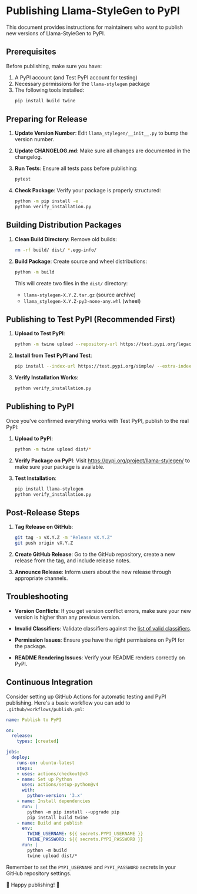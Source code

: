 # Publishing Llama-StyleGen to PyPI

This document provides instructions for maintainers who want to publish new versions of Llama-StyleGen to PyPI.

## Prerequisites

Before publishing, make sure you have:

1. A PyPI account (and Test PyPI account for testing)
2. Necessary permissions for the `llama-stylegen` package
3. The following tools installed:
   ```bash
   pip install build twine
   ```

## Preparing for Release

1. **Update Version Number**: Edit `llama_stylegen/__init__.py` to bump the version number.

2. **Update CHANGELOG.md**: Make sure all changes are documented in the changelog.

3. **Run Tests**: Ensure all tests pass before publishing:
   ```bash
   pytest
   ```

4. **Check Package**: Verify your package is properly structured:
   ```bash
   python -m pip install -e .
   python verify_installation.py
   ```

## Building Distribution Packages

1. **Clean Build Directory**: Remove old builds:
   ```bash
   rm -rf build/ dist/ *.egg-info/
   ```

2. **Build Package**: Create source and wheel distributions:
   ```bash
   python -m build
   ```

   This will create two files in the `dist/` directory:
   - `llama-stylegen-X.Y.Z.tar.gz` (source archive)
   - `llama_stylegen-X.Y.Z-py3-none-any.whl` (wheel)

## Publishing to Test PyPI (Recommended First)

1. **Upload to Test PyPI**:
   ```bash
   python -m twine upload --repository-url https://test.pypi.org/legacy/ dist/*
   ```

2. **Install from Test PyPI and Test**:
   ```bash
   pip install --index-url https://test.pypi.org/simple/ --extra-index-url https://pypi.org/simple llama-stylegen
   ```

3. **Verify Installation Works**:
   ```bash
   python verify_installation.py
   ```

## Publishing to PyPI

Once you've confirmed everything works with Test PyPI, publish to the real PyPI:

1. **Upload to PyPI**:
   ```bash
   python -m twine upload dist/*
   ```

2. **Verify Package on PyPI**: Visit https://pypi.org/project/llama-stylegen/ to make sure your package is available.

3. **Test Installation**:
   ```bash
   pip install llama-stylegen
   python verify_installation.py
   ```

## Post-Release Steps

1. **Tag Release on GitHub**:
   ```bash
   git tag -a vX.Y.Z -m "Release vX.Y.Z"
   git push origin vX.Y.Z
   ```

2. **Create GitHub Release**: Go to the GitHub repository, create a new release from the tag, and include release notes.

3. **Announce Release**: Inform users about the new release through appropriate channels.

## Troubleshooting

- **Version Conflicts**: If you get version conflict errors, make sure your new version is higher than any previous version.

- **Invalid Classifiers**: Validate classifiers against the [list of valid classifiers](https://pypi.org/classifiers/).

- **Permission Issues**: Ensure you have the right permissions on PyPI for the package.

- **README Rendering Issues**: Verify your README renders correctly on PyPI.

## Continuous Integration

Consider setting up GitHub Actions for automatic testing and PyPI publishing. Here's a basic workflow you can add to `.github/workflows/publish.yml`:

```yaml
name: Publish to PyPI

on:
  release:
    types: [created]

jobs:
  deploy:
    runs-on: ubuntu-latest
    steps:
    - uses: actions/checkout@v3
    - name: Set up Python
      uses: actions/setup-python@v4
      with:
        python-version: '3.x'
    - name: Install dependencies
      run: |
        python -m pip install --upgrade pip
        pip install build twine
    - name: Build and publish
      env:
        TWINE_USERNAME: ${{ secrets.PYPI_USERNAME }}
        TWINE_PASSWORD: ${{ secrets.PYPI_PASSWORD }}
      run: |
        python -m build
        twine upload dist/*
```

Remember to set the `PYPI_USERNAME` and `PYPI_PASSWORD` secrets in your GitHub repository settings.

🦙 Happy publishing! 🦙 